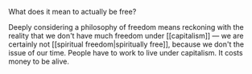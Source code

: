 What does it mean to actually be free?

Deeply considering a philosophy of freedom means reckoning with the reality that we don't have much freedom under [[capitalism]] — we are certainly not [[spiritual freedom|spiritually free]], because we don't the issue of our time. People have to work to live under capitalism. It costs money to be alive.